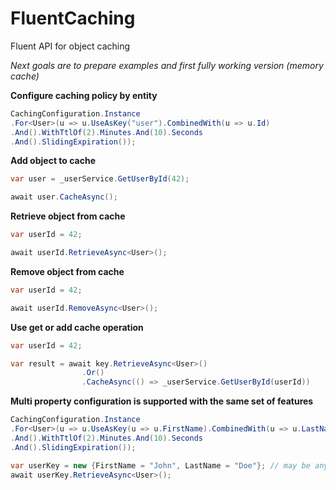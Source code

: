 # FluentCaching
Fluent API for object caching 

*Next goals are to prepare examples and first fully working version (memory cache)*

**Configure caching policy by entity**
```csharp
CachingConfiguration.Instance
.For<User>(u => u.UseAsKey("user").CombinedWith(u => u.Id)
.And().WithTtlOf(2).Minutes.And(10).Seconds
.And().SlidingExpiration());
```
**Add object to cache**
```csharp
var user = _userService.GetUserById(42);

await user.CacheAsync();
```

**Retrieve object from cache**
```csharp
var userId = 42;

await userId.RetrieveAsync<User>();

```

**Remove object from cache**
```csharp
var userId = 42;

await userId.RemoveAsync<User>();

```

**Use get or add cache operation**
```csharp
var userId = 42;

var result = await key.RetrieveAsync<User>()
                .Or()
                .CacheAsync(() => _userService.GetUserById(userId))
```

**Multi property configuration is supported with the same set of features**
```csharp
CachingConfiguration.Instance
.For<User>(u => u.UseAsKey(u => u.FirstName).CombinedWith(u => u.LastName)
.And().WithTtlOf(2).Minutes.And(10).Seconds
.And().SlidingExpiration());

var userKey = new {FirstName = "John", LastName = "Doe"}; // may be any class with corresponding properties
await userKey.RetrieveAsync<User>();
```

